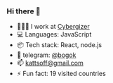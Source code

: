 ### Hi there 👋

- 👨🏼‍💻 I work at [Cybergizer](https://github.com/cybergizer-hq)
- 💻 Languages: JavaScript
- 📦 Tech stack: React, node.js
- 💬 telegram: [@bogok](https://telegram.me/bogok)</code>
- 📫 [kattsoff@gmail.com](mailto:kattsoff@gmail.com)
- ⚡ Fun fact: 19 visited countries
